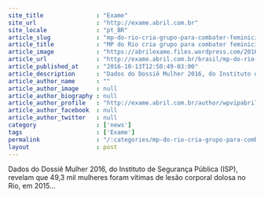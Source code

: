 ```yaml
---
site_title               : "Exame"
site_url                 : "http://exame.abril.com.br"
site_locale              : "pt_BR"
article_slug             : "mp-do-rio-cria-grupo-para-combater-feminicidio"
article_title            : "MP do Rio cria grupo para combater feminicídio"
article_image            : "https://abrilexame.files.wordpress.com/2016/10/size_960_16_9_protestos-estupro.jpg?quality=70&strip=all&w=960"
article_url              : "http://exame.abril.com.br/brasil/mp-do-rio-cria-grupo-para-combater-feminicidio/"
article_published_at     : "2016-10-13T12:50:49-03:00"
article_description      : "Dados do Dossiê Mulher 2016, do Instituto de Segurança Pública (ISP), revelam que 49,3 mil mulheres foram vítimas de lesão corporal dolosa no Rio, em 2015..."
article_author_name      : ""
article_author_image     : null
article_author_biography : null
article_author_profile   : "http://exame.abril.com.br/author/wpvipabril/"
article_author_facebook  : null
article_author_twitter   : null
category                 : ['news']
tags                     : ['Exame']
permalink                : "/:categories/mp-do-rio-cria-grupo-para-combater-feminicidio/"
layout                   : post
---
```


Dados do Dossiê Mulher 2016, do Instituto de Segurança Pública (ISP), revelam que 49,3 mil mulheres foram vítimas de lesão corporal dolosa no Rio, em 2015...
